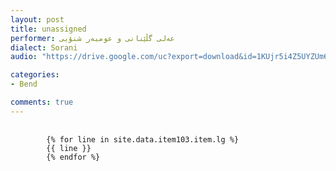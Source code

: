 ```yaml
---
layout: post
title: unassigned
performer: عەلی گڵێنانی و عومبەر شنۆیی
dialect: Sorani
audio: "https://drive.google.com/uc?export=download&id=1KUjr5i4Z5UYZUm6SjjP8V2_-LfS0q8od"

categories:
- Bend

comments: true
---
```


<div class="language-plaintext highlighter-rouge">
    <div class="highlight">
        <pre class="highlight">
            <code>
        {% for line in site.data.item103.item.lg %}
        {{ line }}
        {% endfor %}
            </code>
        </pre>
    </div>
</div>

